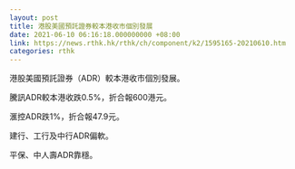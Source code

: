 ```yaml
---
layout: post
title: 港股美國預託證券較本港收市個別發展
date: 2021-06-10 06:16:18.000000000 +08:00
link: https://news.rthk.hk/rthk/ch/component/k2/1595165-20210610.htm
categories: rthk
---
```


港股美國預託證券（ADR）較本港收市個別發展。

騰訊ADR較本港收跌0.5%，折合報600港元。

滙控ADR跌1%，折合報47.9元。

建行、工行及中行ADR偏軟。

平保、中人壽ADR靠穩。
